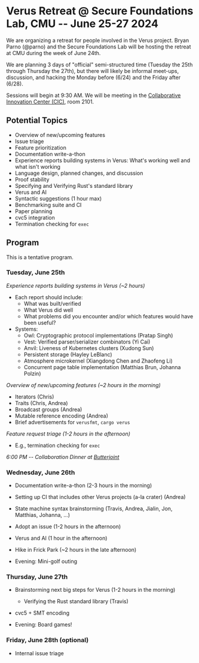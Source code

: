 # Verus Retreat @ Secure Foundations Lab, CMU -- June 25-27 2024

We are organizing a retreat for people involved in the Verus project.
Bryan Parno (@parno) and the Secure Foundations Lab will be hosting the retreat at CMU during the week of June 24th.

We are planning 3 days of "official" semi-structured time (Tuesday the 25th through Thursday the 27th), but there will likely be informal meet-ups, discussion, and hacking the Monday before (6/24) and the Friday after (6/28).

Sessions will begin at 9:30 AM.  We will be meeting in the [Collaborative Innovation Center (CIC)](https://www.cylab.cmu.edu/about/visiting.html), room 2101.

## Potential Topics
- Overview of new/upcoming features 
- Issue triage
- Feature prioritization
- Documentation write-a-thon
- Experience reports building systems in Verus: What's working well and what isn't working
- Language design, planned changes, and discussion
- Proof stability
- Specifying and Verifying Rust's standard library 
- Verus and AI
- Syntactic suggestions (1 hour max)
- Benchmarking suite and CI
- Paper planning
- cvc5 integration
- Termination checking for `exec`

## Program

This is a tentative program.


### Tuesday, June 25th

*Experience reports building systems in Verus (~2 hours)*
- Each report should include:
   - What was built/verified
   - What Verus did well
   - What problems did you encounter and/or which features would have been useful?
- Systems:
   * Owl: Cryptographic protocol implementations (Pratap Singh)
   * Vest: Verified parser/serializer combinators (Yi Cai)
   * Anvil: Liveness of Kubernetes clusters (Xudong Sun)
   * Persistent storage (Hayley LeBlanc)
   * Atmosphere microkernel (Xiangdong Chen and Zhaofeng Li)
   * Concurrent page table implementation (Matthias Brun, Johanna Polzin)

*Overview of new/upcoming features (~2 hours in the morning)*

- Iterators (Chris)
- Traits (Chris, Andrea)
- Broadcast groups (Andrea)
- Mutable reference encoding (Andrea)
- Brief advertisements for `verusfmt`, `cargo verus`

*Feature request triage (1-2 hours in the afternoon)*

- E.g., termination checking for `exec`

*6:00 PM -- Collaboration Dinner at [Butterjoint](https://maps.app.goo.gl/wVz6SbFGEf9T58pQ7)*

### Wednesday, June 26th

- Documentation write-a-thon  (2-3 hours in the morning)

- Setting up CI that includes other Verus projects (a-la crater) (Andrea)

- State machine syntax brainstorming (Travis, Andrea, Jialin, Jon, Matthias, Johanna, ...)

- Adopt an issue (1-2 hours in the afternoon)

- Verus and AI (1 hour in the afternoon)

- Hike in Frick Park (~2 hours in the late afternoon)

- Evening: Mini-golf outing

### Thursday, June 27th

- Brainstorming next big steps for Verus (1-2 hours in the morning)
    - Verifying the Rust standard library (Travis)

- cvc5 + SMT encoding

- Evening: Board games!

### Friday, June 28th (optional)

- Internal issue triage
